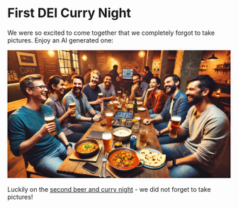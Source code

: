 # First DEI Curry Night

We were so excited to come together that we completely forgot to take pictures. Enjoy an AI generated one:

![Obviously AI generated image of IT developers enjoying beer and curry](20240423/20240423.webp)

Luckily on the [second beer and curry night](20241121) - we did not forget to take pictures!
